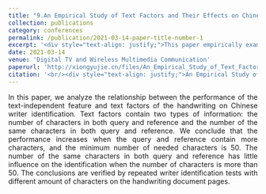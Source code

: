 ```yaml
---
title: "9.An Empirical Study of Text Factors and Their Effects on Chinese Writer Identification"
collection: publications
category: conferences
permalink: /publication/2021-03-14-paper-title-number-1
excerpt: '<div style="text-align: justify;">This paper empirically examines the effects of text factors on Chinese writer identification with text - independent features. It concludes that more characters boost performance, 50 is the minimum number needed, and the number of same characters has little impact above 50.</div>'
date: 2021-03-14
venue: 'Digital TV and Wireless Multimedia Communication'
paperurl: 'http://xiongyujie.cn/files/An_Empirical_Study_of_Text_Factors_and_Their_Effects_on_Chinese_Writer_Identification.pdf'
citation: '<br/><div style="text-align: justify;">An Empirical Study of Text Factors and Their Effects on Chinese Writer Identification, Y.-J. Xiong*, Y. Lu and Y.-C. Cao, Digital TV and Wireless Multimedia Communication, (2021) pp. 194-205</div>'
---
```


<div style="text-align: justify;">In this paper, we analyze the relationship between the performance of the text-independent feature and text factors of the handwriting on Chinese writer identification. Text factors contain two types of information: the number of characters in both query and reference and the number of the same characters in both query and reference. We conclude that the performance increases when the query and reference contain more characters, and the minimum number of needed characters is 50. The number of the same characters in both query and reference has little influence on the identification when the number of characters is more than 50. The conclusions are verified by repeated writer identification tests with different amount of characters on the handwriting document pages.</div>

<br/>
